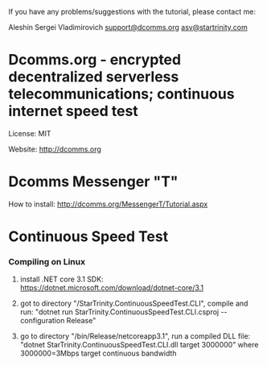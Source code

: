 If you have any problems/suggestions with the tutorial, please contact me:  

Aleshin Sergei Vladimirovich support@dcomms.org asv@startrinity.com

# Dcomms.org -  encrypted decentralized serverless telecommunications; continuous internet speed test

License: MIT

Website: http://dcomms.org



# Dcomms Messenger "T"

How to install: http://dcomms.org/MessengerT/Tutorial.aspx



# Continuous Speed Test

### Compiling on Linux 

1) install .NET core 3.1 SDK: https://dotnet.microsoft.com/download/dotnet-core/3.1

2) got to directory "/StarTrinity.ContinuousSpeedTest.CLI", compile and run:  "dotnet run StarTrinity.ContinuousSpeedTest.CLI.csproj -- configuration Release"

3) go to directory "/bin/Release/netcoreapp3.1", run a compiled DLL file: "dotnet StarTrinity.ContinuousSpeedTest.CLI.dll target 3000000" where 3000000=3Mbps target continuous bandwidth

